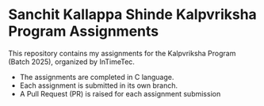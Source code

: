 # Sanchit Kallappa Shinde Kalpvriksha Program Assignments
This repository contains my assignments for the Kalpvriksha Program (Batch 2025), organized by InTimeTec. 
* The assignments are completed in C language.
* Each assignment is submitted in its own branch.
* A Pull Request (PR) is raised for each assignment submission
